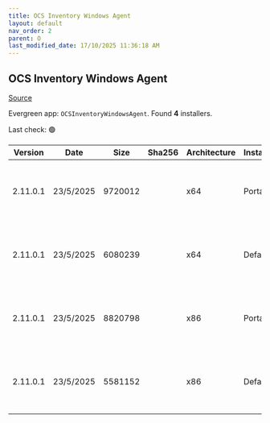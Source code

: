 ```yaml
---
title: OCS Inventory Windows Agent
layout: default
nav_order: 2
parent: O
last_modified_date: 17/10/2025 11:36:18 AM
---
```


## OCS Inventory Windows Agent

[Source](https://ocsinventory-ng.org/)

Evergreen app: `OCSInventoryWindowsAgent`. Found **4** installers.

Last check: 🟢

| Version  | Date      | Size    | Sha256 | Architecture | InstallerType | Type | URI                                                                                                                                                                                                                                              |
| -------- | --------- | ------- | ------ | ------------ | ------------- | ---- | ------------------------------------------------------------------------------------------------------------------------------------------------------------------------------------------------------------------------------------------------ |
| 2.11.0.1 | 23/5/2025 | 9720012 |        | x64          | Portable      | zip  | [https://github.com/OCSInventory-NG/WindowsAgent/releases/download/2.11.0.1/OCS-Windows-Agent-2.11.0.1_x64-Portable.zip](https://github.com/OCSInventory-NG/WindowsAgent/releases/download/2.11.0.1/OCS-Windows-Agent-2.11.0.1_x64-Portable.zip) |
| 2.11.0.1 | 23/5/2025 | 6080239 |        | x64          | Default       | zip  | [https://github.com/OCSInventory-NG/WindowsAgent/releases/download/2.11.0.1/OCS-Windows-Agent-2.11.0.1_x64.zip](https://github.com/OCSInventory-NG/WindowsAgent/releases/download/2.11.0.1/OCS-Windows-Agent-2.11.0.1_x64.zip)                   |
| 2.11.0.1 | 23/5/2025 | 8820798 |        | x86          | Portable      | zip  | [https://github.com/OCSInventory-NG/WindowsAgent/releases/download/2.11.0.1/OCS-Windows-Agent-2.11.0.1_x86-Portable.zip](https://github.com/OCSInventory-NG/WindowsAgent/releases/download/2.11.0.1/OCS-Windows-Agent-2.11.0.1_x86-Portable.zip) |
| 2.11.0.1 | 23/5/2025 | 5581152 |        | x86          | Default       | zip  | [https://github.com/OCSInventory-NG/WindowsAgent/releases/download/2.11.0.1/OCS-Windows-Agent-2.11.0.1_x86.zip](https://github.com/OCSInventory-NG/WindowsAgent/releases/download/2.11.0.1/OCS-Windows-Agent-2.11.0.1_x86.zip)                   |
